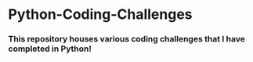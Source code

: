 # Python-Coding-Challenges
### This repository houses various coding challenges that I have completed in Python! 
